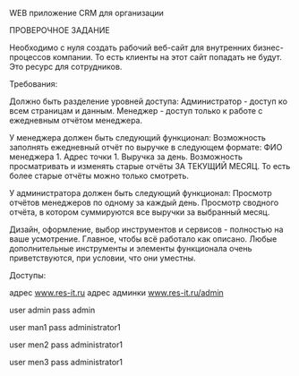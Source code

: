 WEB приложение CRM для организации

ПРОВЕРОЧНОЕ ЗАДАНИЕ


Необходимо с нуля создать рабочий веб-сайт для внутренних бизнес-процессов компании. То есть клиенты на этот сайт попадать не будут. Это ресурс для сотрудников. 

Требования:

Должно быть разделение уровней доступа:
Администратор - доступ ко всем страницам и данным. 
Менеджер - доступ только к работе с ежедневным отчётом менеджера.

У менеджера должен быть следующий функционал:
Возможность заполнять ежедневный отчёт по выручке в следующем формате:
ФИО менеджера 1.
Адрес точки 1.
Выручка за день.
Возможность просматривать и изменять старые отчёты ЗА ТЕКУЩИЙ МЕСЯЦ. То есть более старые отчёты можно только смотреть.

У администратора должен быть следующий функционал:
Просмотр отчётов менеджеров по одному за каждый день.
Просмотр сводного отчёта, в котором суммируются все выручки за выбранный месяц.

Дизайн, оформление, выбор инструментов и сервисов - полностью на ваше усмотрение. Главное, чтобы всё работало как описано. Любые дополнительные инструменты и элементы функционала очень приветствуются, при условии, что они уместны.

Доступы:

адрес www.res-it.ru
адрес админки www.res-it.ru/admin

user admin
pass admin

user man1
pass administrator1

user men2
pass administrator1

user men3
pass administrator1
